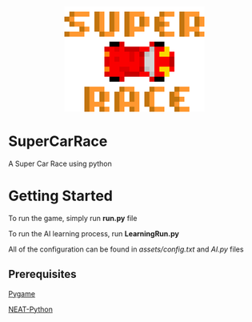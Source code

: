<div align="center"><img src="assets/logo.png" alt="logo" /></div>

# SuperCarRace
A Super Car Race using python

# Getting Started
To run the game, simply run **run.py** file

To run the AI learning process, run **LearningRun.py**

All of the configuration can be found in *assets/config.txt* and *AI.py* files

## Prerequisites
[Pygame](https://github.com/pygame/)

[NEAT-Python](https://github.com/CodeReclaimers/neat-python)
